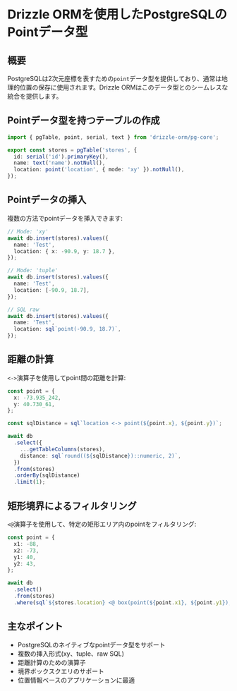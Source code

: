 # Drizzle ORMを使用したPostgreSQLのPointデータ型

## 概要
PostgreSQLは2次元座標を表すための`point`データ型を提供しており、通常は地理的位置の保存に使用されます。Drizzle ORMはこのデータ型とのシームレスな統合を提供します。

## Pointデータ型を持つテーブルの作成

```typescript
import { pgTable, point, serial, text } from 'drizzle-orm/pg-core';

export const stores = pgTable('stores', {
  id: serial('id').primaryKey(),
  name: text('name').notNull(),
  location: point('location', { mode: 'xy' }).notNull(),
});
```

## Pointデータの挿入

複数の方法でpointデータを挿入できます:

```typescript
// Mode: 'xy'
await db.insert(stores).values({
  name: 'Test',
  location: { x: -90.9, y: 18.7 },
});

// Mode: 'tuple'
await db.insert(stores).values({
  name: 'Test',
  location: [-90.9, 18.7],
});

// SQL raw
await db.insert(stores).values({
  name: 'Test',
  location: sql`point(-90.9, 18.7)`,
});
```

## 距離の計算

`<->`演算子を使用してpoint間の距離を計算:

```typescript
const point = {
  x: -73.935_242,
  y: 40.730_61,
};

const sqlDistance = sql`location <-> point(${point.x}, ${point.y})`;

await db
  .select({
    ...getTableColumns(stores),
    distance: sql`round((${sqlDistance})::numeric, 2)`,
  })
  .from(stores)
  .orderBy(sqlDistance)
  .limit(1);
```

## 矩形境界によるフィルタリング

`<@`演算子を使用して、特定の矩形エリア内のpointをフィルタリング:

```typescript
const point = {
  x1: -88,
  x2: -73,
  y1: 40,
  y2: 43,
};

await db
  .select()
  .from(stores)
  .where(sql`${stores.location} <@ box(point(${point.x1}, ${point.y1}), point(${point.x2}, ${point.y2}))`);
```

## 主なポイント
- PostgreSQLのネイティブなpointデータ型をサポート
- 複数の挿入形式(xy、tuple、raw SQL)
- 距離計算のための演算子
- 境界ボックスクエリのサポート
- 位置情報ベースのアプリケーションに最適
